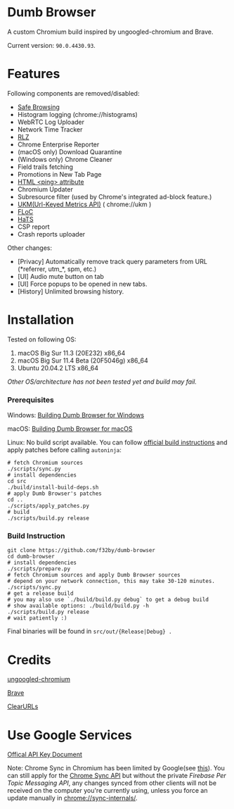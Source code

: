 # Dumb Browser
A custom Chromium build inspired by ungoogled-chromium and Brave.

Current version: `90.0.4430.93`.

# Features

Following components are removed/disabled:
- [Safe Browsing](https://safebrowsing.google.com)
- Histogram logging (chrome://histograms)
- WebRTC Log Uploader
- Network Time Tracker
- [RLZ](https://blog.chromium.org/2010/06/in-open-for-rlz.html)
- Chrome Enterprise Reporter
- (macOS only) Download Quarantine
- (Windows only) Chrome Cleaner
- Field trails fetching
- Promotions in New Tab Page
- [HTML \<ping\> attribute](https://www.w3schools.com/tags/att_a_ping.asp)
- Chromium Updater
- Subresource filter (used by Chrome's integrated ad-block feature.)
- [UKM(Url-Keyed Metrics API)](https://chromium.googlesource.com/chromium/src/+/master/services/metrics/ukm_api.md) ( chrome://ukm )
- [FLoC](https://www.chromium.org/Home/chromium-privacy/privacy-sandbox/floc)
- [HaTS](https://chromium.googlesource.com/chromium/src/+/master/chrome/browser/ui/hats/)
- CSP report
- Crash reports uploader

Other changes:
- [Privacy] Automatically remove track query parameters from URL (*referrer, utm_\*, spm, etc.)
- [UI] Audio mute button on tab
- [UI] Force popups to be opened in new tabs.
- [History] Unlimited browsing history.

# Installation

Tested on following OS:

1. macOS Big Sur 11.3 (20E232) x86_64
2. macOS Big Sur 11.4 Beta (20F5046g) x86_64
2. Ubuntu 20.04.2 LTS x86_64

*Other OS/architecture has not been tested yet and build may fail.*

### Prerequisites

Windows: [Building Dumb Browser for Windows](docs/windows.md)

macOS: [Building Dumb Browser for macOS](docs/macos.md)

Linux: No build script available. You can follow [official build instructions](https://chromium.googlesource.com/chromium/src/+/master/docs/linux/build_instructions.md)
and apply patches before calling `autoninja`:

```shell
# fetch Chromium sources
./scripts/sync.py
# install dependencies
cd src
./build/install-build-deps.sh
# apply Dumb Browser's patches
cd ..
./scripts/apply_patches.py
# build
./scripts/build.py release
```

### Build Instruction

```shell
git clone https://github.com/f32by/dumb-browser
cd dumb-browser
# install dependencies
./scripts/prepare.py
# fetch Chromium sources and apply Dumb Browser sources
# depend on your network connection, this may take 30-120 minutes.
./scripts/sync.py
# get a release build
# you may also use `./build/build.py debug` to get a debug build
# show available options: ./build/build.py -h
./scripts/build.py release
# wait patiently :)
```

Final binaries will be found in `src/out/{Release|Debug} .`

# Credits

[ungoogled-chromium](https://github.com/Eloston/ungoogled-chromium)

[Brave](https://github.com/brave/brave-browser)

[ClearURLs](https://github.com/ClearURLs/Addon)

# Use Google Services

[Offical API Key Document](https://www.chromium.org/developers/how-tos/api-keys)

Note: Chrome Sync in Chromium has been
limited by Google(see [this](https://blog.chromium.org/2021/01/limiting-private-api-availability-in.html)). You can still apply for the [Chrome Sync API](https://console.cloud.google.com/apis/library/chromesync.googleapis.com) but without the private *Firebase Per Topic
Messaging API*,  any changes synced from other clients will not be received on the
computer you're currently using, unless you force an update manually in
[chrome://sync-internals/](chrome://sync-internals/).
